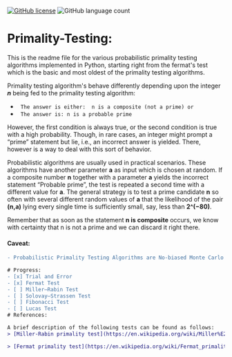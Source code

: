 [![GitHub license](https://img.shields.io/github/license/aaqibb13/Primality-Testing)](https://github.com/aaqibb13/Primality-Testing/blob/master/LICENSE) ![GitHub language count](https://img.shields.io/github/languages/count/aaqibb13/Primality-Testing?color=brightgreen)

# Primality-Testing:
This is the readme file for the various probabilistic primality testing algorithms implemented in Python, starting right from the fermat's test which is the basic and most oldest of the primality testing algorithms.

Primality testing algorithm's behave differently depending upon the integer ***n*** being fed to the primality testing algorithm:
* ` The answer is either:  n is a composite (not a prime) or`
* ` The answer is: n is a probable prime`

However, the first condition is always true, or the second condition is true with a high probability. Though, in rare cases, an integer might prompt a “prime” statement but lie, i.e., an incorrect answer is yielded. There, however is a way to deal with this sort of behavior.

Probabilistic algorithms are usually used in practical scenarios. These algorithms have another parameter **a** as input which is chosen at random. 
If a composite number **n** together with a parameter **a** yields the incorrect statement “Probable prime”, the test is repeated a second time with a different value for **a**. 
The general strategy is to test a prime candidate **n** so often with several different random values of **a** that the likelihood of the pair **(n,a)** lying every single time is sufficiently small, say, less than **2^(−80)**.

Remember that as soon as the statement **n is composite** occurs, we know with certainty that n is not a prime and we can discard it right there.

#### Caveat:
``` diff
- Probabilistic Primality Testing Algorithms are No-biased Monte Carlo algorithms which means that, when the algorithms output **No**, the answer is correct. Whereas the output **Yes** comes with some chances of error. In order for these algorithms to be useful, the error probabilities should be low ```

# Progress: 
- [x] Trial and Error 
- [x] Fermat Test
- [ ] Miller–Rabin Test
- [ ] Solovay–Strassen Test
- [ ] Fibonacci Test
- [ ] Lucas Test
# References:

A brief description of the following tests can be found as follows: 
> [Miller-Rabin primality test](https://en.wikipedia.org/wiki/Miller%E2%80%93Rabin_primality_test)

> [Fermat primality test](https://en.wikipedia.org/wiki/Fermat_primality_test)
